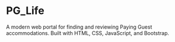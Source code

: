# PG_Life
A modern web portal for finding and reviewing Paying Guest accommodations. Built with HTML, CSS, JavaScript, and Bootstrap.
